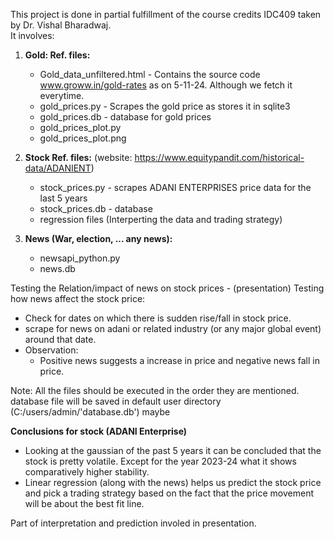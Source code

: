 This project is done in partial fulfillment of the course credits IDC409 taken by Dr. Vishal Bharadwaj.  
It involves:
  1) **Gold: Ref. files:**
     - Gold_data_unfiltered.html - Contains the source code www.groww.in/gold-rates as on 5-11-24. Although we fetch it everytime.
     - gold_prices.py - Scrapes the gold price as stores it in sqlite3
     - gold_prices.db - database for gold prices
     - gold_prices_plot.py
     - gold_prices_plot.png
      
  2) **Stock Ref. files:** (website: https://www.equitypandit.com/historical-data/ADANIENT)
     - stock_prices.py - scrapes ADANI ENTERPRISES price data for the last 5 years
     - stock_prices.db - database
     - regression files (Interperting the data and trading strategy)

  3) **News (War, election, ... any news):**
     - newsapi_python.py
     - news.db

Testing the Relation/impact of news on stock prices - (presentation) 
Testing how news affect the stock price:
 - Check for dates on which there is sudden rise/fall in stock price.
 - scrape for news on adani or related industry (or any major global event) around that date.
 - Observation:
    - Positive news suggests a increase in price and negative news fall in price. 

Note: All the files should be executed in the order they are mentioned.
database file will be saved in default user directory (C:/users/admin/'database.db') maybe

**Conclusions for stock (ADANI Enterprise)**
- Looking at the gaussian of the past 5 years it can be concluded that the stock is pretty volatile. Except for the year 2023-24 what it shows comparatively higher stability.
- Linear regression (along with the news) helps us predict the stock price and pick a trading strategy based on the fact that the price movement will be about the best fit line.

Part of interpretation and prediction involed in presentation.
